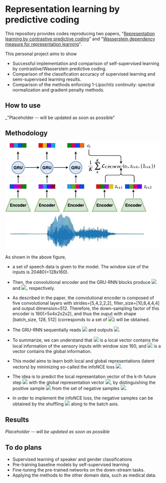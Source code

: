 # Representation learning by predictive coding

This repository provides codes reproducing two papers, "[Representation learning by contrastive predictive coding](https://arxiv.org/abs/1807.03748)" and "[Wasserstein dependency measure for representation learning](https://arxiv.org/abs/1903.11780)". 

This personal project aims to show
* Successful implementation and comparison of self-supervised learning by contrastive/Wasserstein predictive coding. 
* Comparison of the classification accuracy of supervised learning and semi-supervised learning results. 
* Comparison of the methods enforcing 1-Lipschitz continuity: spectral normalization and gradient penalty methods. 

## How to use
_"Placeholder -- will be updated as soon as possible"

## Methodology

![](predictive_coding.jpg)

As shown in the above figure,

* a set of speech data is given to the model. The window size of the inputs is 20480(=128x160). 

* Then, the convolutional encoder and the GRU-RNN blocks produce ![](http://www.sciweavers.org/upload/Tex2Img_1570607635/eqn.png) and ![](http://www.sciweavers.org/upload/Tex2Img_1570607691/eqn.png), respectively. 

* As described in the paper, the convolutional encoder is composed of five convolutional layers with strides=\[5,4,2,2,2\], filter_size=\[10,8,4,4,4\] and output dimension=512. Therefore, the down-sampling factor of this encoder is 160(=5x4x2x2x2), and thus the ouput with shape \[batch_size, 128, 512\] (corresponds to a set of ![](http://www.sciweavers.org/upload/Tex2Img_1570607635/eqn.png)) will be obtained.

* The GRU-RNN sequentially reads ![](http://www.sciweavers.org/upload/Tex2Img_1570607635/eqn.png) and outputs ![](http://www.sciweavers.org/upload/Tex2Img_1570607691/eqn.png). 

* To summarize, we can understand that ![](http://www.sciweavers.org/upload/Tex2Img_1570607635/eqn.png) is a local vector contains the local information of the sensory inputs with window size 160, and ![](http://www.sciweavers.org/upload/Tex2Img_1570607691/eqn.png) is a vector contains the global information.

* This model aims to learn both local and global representations (latent vectors) by minimizing so-called the infoNCE loss ![](http://www.sciweavers.org/upload/Tex2Img_1570608606/eqn.png). 

* The idea is to predict the local representation vector of the k-th future step ![](http://www.sciweavers.org/upload/Tex2Img_1570608830/eqn.png) with the global representation vector ![](http://www.sciweavers.org/upload/Tex2Img_1570607691/eqn.png), by distinguishing the positive sample ![](http://www.sciweavers.org/upload/Tex2Img_1570608830/eqn.png) from the set of negative samples ![](http://www.sciweavers.org/upload/Tex2Img_1570610352/eqn.png). 

* In order to implement the infoNCE loss, the negative samples can be obtained by the shuffling ![](http://www.sciweavers.org/upload/Tex2Img_1570608830/eqn.png) along to the batch axis. 

## Results

*Placeholder -- will be updated as soon as possible*

## To do plans

* Supervised learning of speaker and gender classifications 
* Pre-training baseline models by self-supervised learning
* Fine-tuning the pre-trained networks on the down-stream tasks.
* Applying the methods to the other domain data, such as medical data.

